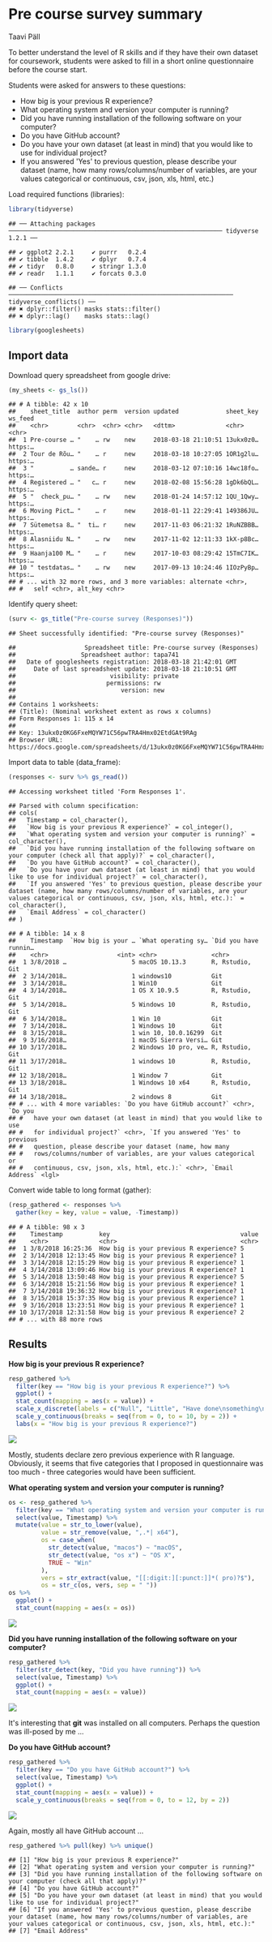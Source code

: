 Pre course survey summary
================
Taavi Päll

To better understand the level of R skills and if they have their own dataset for coursework, students were asked to fill in a short online questionnaire before the course start.

Students were asked for answers to these questions:
- How big is your previous R experience?
- What operating system and version your computer is running?
- Did you have running installation of the following software on your computer?
- Do you have GitHub account?
- Do you have your own dataset (at least in mind) that you would like to use for individual project?
- If you answered 'Yes' to previous question, please describe your dataset (name, how many rows/columns/number of variables, are your values categorical or continuous, csv, json, xls, html, etc.)

Load required functions (libraries):

``` r
library(tidyverse)
```

    ## ── Attaching packages ─────────────────────────────────────────────────────────── tidyverse 1.2.1 ──

    ## ✔ ggplot2 2.2.1     ✔ purrr   0.2.4
    ## ✔ tibble  1.4.2     ✔ dplyr   0.7.4
    ## ✔ tidyr   0.8.0     ✔ stringr 1.3.0
    ## ✔ readr   1.1.1     ✔ forcats 0.3.0

    ## ── Conflicts ────────────────────────────────────────────────────────────── tidyverse_conflicts() ──
    ## ✖ dplyr::filter() masks stats::filter()
    ## ✖ dplyr::lag()    masks stats::lag()

``` r
library(googlesheets)
```

Import data
-----------

Download query spreadsheet from google drive:

``` r
(my_sheets <- gs_ls())
```

    ## # A tibble: 42 x 10
    ##    sheet_title  author perm  version updated             sheet_key ws_feed
    ##    <chr>        <chr>  <chr> <chr>   <dttm>              <chr>     <chr>  
    ##  1 Pre-course … "    … rw    new     2018-03-18 21:10:51 13ukx0z0… https:…
    ##  2 Tour de Rõu… "    … r     new     2018-03-18 10:27:05 1OR1g2lu… https:…
    ##  3 "          … sande… r     new     2018-03-12 07:10:16 14wc18fo… https:…
    ##  4 Registered … "   c… r     new     2018-02-08 15:56:28 1gDk6bQL… https:…
    ##  5 "  check_pu… "    … rw    new     2018-01-24 14:57:12 1QU_1Qwy… https:…
    ##  6 Moving Pict… "    … r     new     2018-01-11 22:29:41 149386JU… https:…
    ##  7 Sütemetsa 8… "  ti… r     new     2017-11-03 06:21:32 1RuNZBBB… https:…
    ##  8 Alasniidu N… "    … rw    new     2017-11-02 12:11:33 1kX-p8Bc… https:…
    ##  9 Haanja100 M… "    … r     new     2017-10-03 08:29:42 15TmC7IK… https:…
    ## 10 " testdatas… "    … rw    new     2017-09-13 10:24:46 1IOzPyBp… https:…
    ## # ... with 32 more rows, and 3 more variables: alternate <chr>,
    ## #   self <chr>, alt_key <chr>

Identify query sheet:

``` r
(surv <- gs_title("Pre-course survey (Responses)"))
```

    ## Sheet successfully identified: "Pre-course survey (Responses)"

    ##                   Spreadsheet title: Pre-course survey (Responses)
    ##                  Spreadsheet author: tapa741
    ##   Date of googlesheets registration: 2018-03-18 21:42:01 GMT
    ##     Date of last spreadsheet update: 2018-03-18 21:10:51 GMT
    ##                          visibility: private
    ##                         permissions: rw
    ##                             version: new
    ## 
    ## Contains 1 worksheets:
    ## (Title): (Nominal worksheet extent as rows x columns)
    ## Form Responses 1: 115 x 14
    ## 
    ## Key: 13ukx0z0KG6FxeMQYW71C56pwTRA4Hmx02EtdGAt9RAg
    ## Browser URL: https://docs.google.com/spreadsheets/d/13ukx0z0KG6FxeMQYW71C56pwTRA4Hmx02EtdGAt9RAg/

Import data to table (data\_frame):

``` r
(responses <- surv %>% gs_read())
```

    ## Accessing worksheet titled 'Form Responses 1'.

    ## Parsed with column specification:
    ## cols(
    ##   Timestamp = col_character(),
    ##   `How big is your previous R experience?` = col_integer(),
    ##   `What operating system and version your computer is running?` = col_character(),
    ##   `Did you have running installation of the following software on your computer (check all that apply)?` = col_character(),
    ##   `Do you have GitHub account?` = col_character(),
    ##   `Do you have your own dataset (at least in mind) that you would like to use for individual project?` = col_character(),
    ##   `If you answered 'Yes' to previous question, please describe your dataset (name, how many rows/columns/number of variables, are your values categorical or continuous, csv, json, xls, html, etc.):` = col_character(),
    ##   `Email Address` = col_character()
    ## )

    ## # A tibble: 14 x 8
    ##    Timestamp  `How big is your … `What operating sy… `Did you have runnin…
    ##    <chr>                   <int> <chr>               <chr>                
    ##  1 3/8/2018 …                  5 macOS 10.13.3       R, Rstudio, Git      
    ##  2 3/14/2018…                  1 windows10           Git                  
    ##  3 3/14/2018…                  1 Win10               Git                  
    ##  4 3/14/2018…                  1 OS X 10.9.5         R, Rstudio, Git      
    ##  5 3/14/2018…                  5 Windows 10          R, Rstudio, Git      
    ##  6 3/14/2018…                  1 Win 10              Git                  
    ##  7 3/14/2018…                  1 Windows 10          Git                  
    ##  8 3/15/2018…                  1 win 10, 10.0.16299  Git                  
    ##  9 3/16/2018…                  1 macOS Sierra Versi… Git                  
    ## 10 3/17/2018…                  2 Windows 10 pro, ve… R, Rstudio, Git      
    ## 11 3/17/2018…                  1 windows 10          R, Rstudio, Git      
    ## 12 3/18/2018…                  1 Window 7            Git                  
    ## 13 3/18/2018…                  1 Windows 10 x64      R, Rstudio, Git      
    ## 14 3/18/2018…                  2 windows 8           Git                  
    ## # ... with 4 more variables: `Do you have GitHub account?` <chr>, `Do you
    ## #   have your own dataset (at least in mind) that you would like to use
    ## #   for individual project?` <chr>, `If you answered 'Yes' to previous
    ## #   question, please describe your dataset (name, how many
    ## #   rows/columns/number of variables, are your values categorical or
    ## #   continuous, csv, json, xls, html, etc.):` <chr>, `Email Address` <lgl>

Convert wide table to long format (gather):

``` r
(resp_gathered <- responses %>% 
  gather(key = key, value = value, -Timestamp))
```

    ## # A tibble: 98 x 3
    ##    Timestamp          key                                    value
    ##    <chr>              <chr>                                  <chr>
    ##  1 3/8/2018 16:25:36  How big is your previous R experience? 5    
    ##  2 3/14/2018 12:13:45 How big is your previous R experience? 1    
    ##  3 3/14/2018 12:15:29 How big is your previous R experience? 1    
    ##  4 3/14/2018 13:09:46 How big is your previous R experience? 1    
    ##  5 3/14/2018 13:50:48 How big is your previous R experience? 5    
    ##  6 3/14/2018 15:21:56 How big is your previous R experience? 1    
    ##  7 3/14/2018 19:36:32 How big is your previous R experience? 1    
    ##  8 3/15/2018 15:37:35 How big is your previous R experience? 1    
    ##  9 3/16/2018 13:23:51 How big is your previous R experience? 1    
    ## 10 3/17/2018 12:31:58 How big is your previous R experience? 2    
    ## # ... with 88 more rows

Results
-------

**How big is your previous R experience?**

``` r
resp_gathered %>% 
  filter(key == "How big is your previous R experience?") %>% 
  ggplot() +
  stat_count(mapping = aes(x = value)) +
  scale_x_discrete(labels = c("Null", "Little", "Have done\nsomething\nuseful")) +
  scale_y_continuous(breaks = seq(from = 0, to = 10, by = 2)) +
  labs(x = "How big is your previous R experience?")
```

![](index_files/figure-markdown_github/unnamed-chunk-6-1.png)

Mostly, students declare zero previous experience with R language. Obviously, it seems that five categories that I proposed in questionnaire was too much - three categories would have been sufficient.

**What operating system and version your computer is running?**

``` r
os <- resp_gathered %>% 
  filter(key == "What operating system and version your computer is running?") %>% 
  select(value, Timestamp) %>% 
  mutate(value = str_to_lower(value),
         value = str_remove(value, ",.*| x64"),
         os = case_when(
           str_detect(value, "macos") ~ "macOS",
           str_detect(value, "os x") ~ "OS X",
           TRUE ~ "Win"
         ),
         vers = str_extract(value, "[[:digit:][:punct:]]*( pro)?$"),
         os = str_c(os, vers, sep = " "))
os %>% 
  ggplot() +
  stat_count(mapping = aes(x = os))
```

![](index_files/figure-markdown_github/unnamed-chunk-7-1.png)

**Did you have running installation of the following software on your computer?**

``` r
resp_gathered %>% 
  filter(str_detect(key, "Did you have running")) %>% 
  select(value, Timestamp) %>% 
  ggplot() +
  stat_count(mapping = aes(x = value))
```

![](index_files/figure-markdown_github/unnamed-chunk-8-1.png)

It's interesting that **git** was installed on all computers. Perhaps the question was ill-posed by me ...

**Do you have GitHub account?**

``` r
resp_gathered %>% 
  filter(key == "Do you have GitHub account?") %>% 
  select(value, Timestamp) %>% 
  ggplot() +
  stat_count(mapping = aes(x = value)) +
  scale_y_continuous(breaks = seq(from = 0, to = 12, by = 2))
```

![](index_files/figure-markdown_github/unnamed-chunk-9-1.png)

Again, mostly all have GitHub account ...

``` r
resp_gathered %>% pull(key) %>% unique()
```

    ## [1] "How big is your previous R experience?"                                                                                                                                                            
    ## [2] "What operating system and version your computer is running?"                                                                                                                                       
    ## [3] "Did you have running installation of the following software on your computer (check all that apply)?"                                                                                              
    ## [4] "Do you have GitHub account?"                                                                                                                                                                       
    ## [5] "Do you have your own dataset (at least in mind) that you would like to use for individual project?"                                                                                                
    ## [6] "If you answered 'Yes' to previous question, please describe your dataset (name, how many rows/columns/number of variables, are your values categorical or continuous, csv, json, xls, html, etc.):"
    ## [7] "Email Address"

